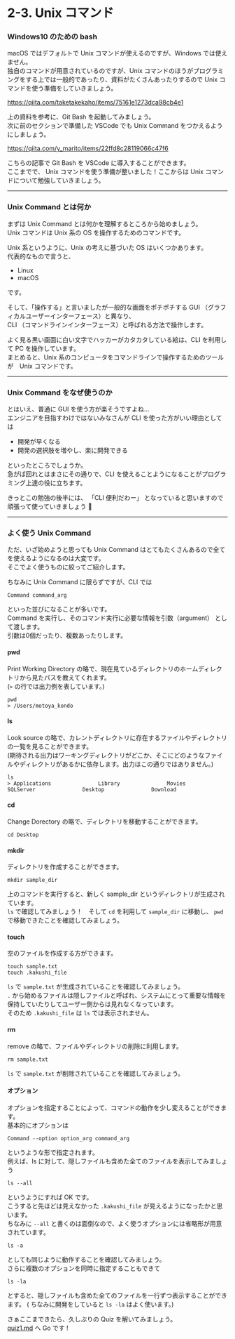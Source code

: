 # 2-3. Unix コマンド

### Windows10 のための bash

macOS ではデフォルトで Unix コマンドが使えるのですが、Windows では使えません。<br>
独自のコマンドが用意されているのですが、Unix コマンドのほうがプログラミングをする上では一般的であったり、資料がたくさんあったりするので Unix コマンドを使う準備をしていきましょう。

https://qiita.com/taketakekaho/items/75161e1273dca98cb4e1

上の資料を参考に、Git Bash を起動してみましょう。<br>
次に前のセクションで準備した VSCode でも Unix Command をつかえるようにしましょう。

https://qiita.com/y_marito/items/22ffd8c28119066c47f6

こちらの記事で Git Bash を VSCode に導入することができます。<br>
ここまでで、 Unix コマンドを使う準備が整いました！ここからは Unix コマンドについて勉強していきましょう。

---

### Unix Command とは何か

まずは Unix Command とは何かを理解するところから始めましょう。<br>
Unix コマンドは Unix 系の OS を操作するためのコマンドです。

Unix 系というように、Unix の考えに基づいた OS はいくつかあります。<br>
代表的なもので言うと、

- Linux
- macOS

です。

そして、「操作する」と言いましたが一般的な画面をポチポチする GUI （グラフィカルユーザーインターフェース）と異なり、<br>
CLI （コマンドラインインターフェース）と呼ばれる方法で操作します。

よく見る黒い画面に白い文字でハッカーがカタカタしている絵は、CLI を利用して PC を操作しています。<br>
まとめると、Unix 系のコンピュータをコマンドラインで操作するためのツールが　Unix コマンドです。

---

### Unix Command をなぜ使うのか

とはいえ、普通に GUI を使う方が楽そうですよね…<br>
エンジニアを目指すわけではないみなさんが CLI を使った方がいい理由としては

- 開発が早くなる
- 開発の選択肢を増やし、楽に開発できる

といったところでしょうか。<br>
急がば回れとはまさにその通りで、CLI を使えることようになることがプログラミング上達の役に立ちます。

きっとこの勉強の後半には、 「CLI 便利だわー」 となっていると思いますので頑張って使っていきましょう :rocket:

---

### よく使う Unix Command

ただ、いざ始めようと思っても Unix Command はとてもたくさんあるので全てを使えるようになるのは大変です。<br>
そこでよく使うものに絞ってご紹介します。

ちなみに Unix Command に限らずですが、CLI では

```shellscript
Command command_arg
```

といった並びになることが多いです。<br>
Command を実行し、そのコマンド実行に必要な情報を引数（argument） として渡します。<br>
引数は0個だったり、複数あったりします。

#### pwd

Print Working Directory の略で、現在見ているディレクトリのホームディレクトリから見たパスを教えてくれます。<br>
(`>` の行では出力例を表しています。)

```shellscript
pwd
> /Users/motoya_kondo
```


#### ls

Look source の略で、カレントディレクトリに存在するファイルやディレクトリの一覧を見ることができます。<br>
(期待される出力はワーキングディレクトリがどこか、そこにどのようなファイルやディレクトリがあるかに依存します。出力はこの通りではありません。)

```shellscript
ls
> Applications               Library               Movies               SQLServer               Desktop               Download
```

#### cd

Change Dorectory の略で、ディレクトリを移動することができます。

```shellscript
cd Desktop
```

#### mkdir 

ディレクトリを作成することができます。

```shellscript
mkdir sample_dir
```

上のコマンドを実行すると、新しく sample_dir というディレクトリが生成されています。<br>
`ls` で確認してみましょう！　そして `cd` を利用して `sample_dir` に移動し、 `pwd` で移動できたことを確認してみましょう。

#### touch

空のファイルを作成する方ができます。

```shellscript
touch sample.txt
touch .kakushi_file
```

`ls` で `sample.txt` が生成されていることを確認してみましょう。<br>
`.` から始めるファイルは隠しファイルと呼ばれ、システムにとって重要な情報を保持していたりしてユーザー側からは見れなくなっています。<br>
そのため `.kakushi_file` は `ls` では表示されません。

#### rm

remove の略で、ファイルやディレクトリの削除に利用します。

```shellscript
rm sample.txt
```

`ls` で `sample.txt` が削除されていることを確認してみましょう。


#### オプション

オプションを指定することによって、コマンドの動作を少し変えることができます。<br>
基本的にオプションは

```shellscript
Command --option option_arg command_arg
```

というような形で指定されます。<br>
例えば、ls に対して、隠しファイルも含めた全てのファイルを表示してみましょう

```shellscript
ls --all 
```

というようにすれば OK です。<br>
こうすると先ほどは見えなかった `.kakushi_file` が見えるようになったかと思います。<br>
ちなみに `--all` と書くのは面倒なので、よく使うオプションには省略形が用意されています。

```shellscript
ls -a 
```

としても同じように動作することを確認してみましょう。<br>
さらに複数のオプションを同時に指定することもできて

```shellscript
ls -la 
```

とすると、隠しファイルも含めた全てのファイルを一行ずつ表示することができます。 ( ちなみに開発をしていると `ls -la` はよく使います。)<br>

さぁここまできたら、久しぶりの Quiz を解いてみましょう。<br>
[quiz1.md](quiz1.md) へ Go です !
